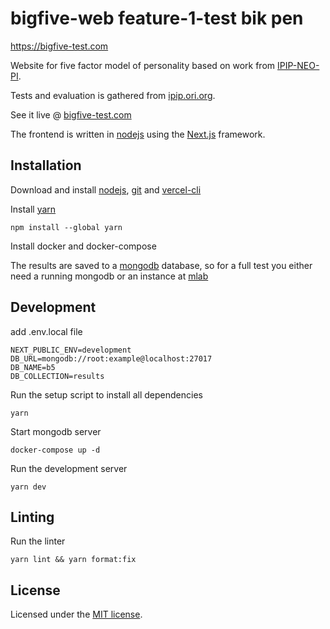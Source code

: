 # bigfive-web feature-1-test bik pen

https://bigfive-test.com

Website for five factor model of personality based on work from [IPIP-NEO-PI](https://github.com/kholia/IPIP-NEO-PI).

Tests and evaluation is gathered from [ipip.ori.org](http://ipip.ori.org).

See it live @ [bigfive-test.com](https://bigfive-test.com)

The frontend is written in [nodejs](https://nodejs.org) using the
[Next.js](https://nextjs.org/) framework.

## Installation

Download and install [nodejs](https://nodejs.org),
[git](https://git-scm.com/downloads) and [vercel-cli](https://vercel.com/download)

Install [yarn](https://classic.yarnpkg.com/lang/en/docs/install/#debian-stable)

```
npm install --global yarn
```

Install docker and docker-compose

The results are saved to a [mongodb](https://www.mongodb.com/) database, so for a full test you either need a running mongodb or an instance at [mlab](https://mlab.com/)

## Development

add .env.local file

```
NEXT_PUBLIC_ENV=development
DB_URL=mongodb://root:example@localhost:27017
DB_NAME=b5
DB_COLLECTION=results
```

Run the setup script to install all dependencies

```
yarn
```

Start mongodb server

```
docker-compose up -d
```

Run the development server

```
yarn dev
```

## Linting

Run the linter

```
yarn lint && yarn format:fix
```

## License

Licensed under the [MIT license](../LICENSE).
